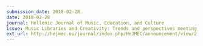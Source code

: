 ```yaml
---
submission_date: 2018-02-28
date: 2018-02-28
journal: Hellenic Journal of Music, Education, and Culture
issue: Music Libraries and Creativity: Trends and perspectives meeting Cultural and Tourism Industry
ext_url: http://hejmec.eu/journal/index.php/HeJMEC/announcement/view/2
---
```

